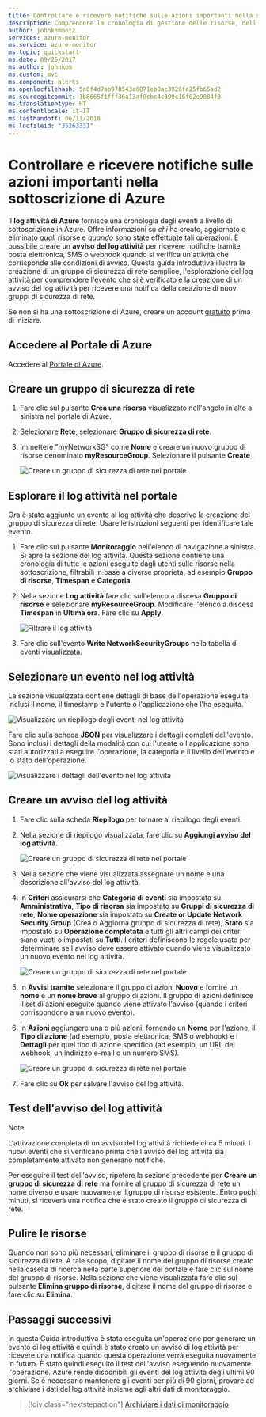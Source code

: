 ```yaml
---
title: Controllare e ricevere notifiche sulle azioni importanti nella sottoscrizione di Azure
description: Comprendere la cronologia di gestione delle risorse, dell'integrità del servizio e altre attività nel log attività della sottoscrizione, quindi usare un avviso del log attività per ricevere una notifica tramite posta elettronica quando nella sottoscrizione viene eseguita un'operazione con privilegi elevati.
author: johnkemnetz
services: azure-monitor
ms.service: azure-monitor
ms.topic: quickstart
ms.date: 09/25/2017
ms.author: johnkem
ms.custom: mvc
ms.component: alerts
ms.openlocfilehash: 5a6f4d7ab978543a6871eb0ac3926fa25fb65ad2
ms.sourcegitcommit: 1b8665f1fff36a13af0cbc4c399c16f62e9884f3
ms.translationtype: HT
ms.contentlocale: it-IT
ms.lasthandoff: 06/11/2018
ms.locfileid: "35263331"
---
```

# <a name="audit-and-receive-notifications-about-important-actions-in-your-azure-subscription"></a>Controllare e ricevere notifiche sulle azioni importanti nella sottoscrizione di Azure

Il **log attività di Azure** fornisce una cronologia degli eventi a livello di sottoscrizione in Azure. Offre informazioni su *chi* ha creato, aggiornato o eliminato *quali* risorse e *quando* sono state effettuate tali operazioni. È possibile creare un **avviso del log attività** per ricevere notifiche tramite posta elettronica, SMS o webhook quando si verifica un'attività che corrisponde alle condizioni di avviso. Questa guida introduttiva illustra la creazione di un gruppo di sicurezza di rete semplice, l'esplorazione del log attività per comprendere l'evento che si è verificato e la creazione di un avviso del log attività per ricevere una notifica della creazione di nuovi gruppi di sicurezza di rete.

Se non si ha una sottoscrizione di Azure, creare un account [gratuito](https://azure.microsoft.com/free/) prima di iniziare.

## <a name="log-in-to-the-azure-portal"></a>Accedere al Portale di Azure

Accedere al [Portale di Azure](https://portal.azure.com/).

## <a name="create-a-network-security-group"></a>Creare un gruppo di sicurezza di rete

1. Fare clic sul pulsante **Crea una risorsa** visualizzato nell'angolo in alto a sinistra nel portale di Azure.

2. Selezionare **Rete**, selezionare **Gruppo di sicurezza di rete**.

3. Immettere "myNetworkSG" come **Nome** e creare un nuovo gruppo di risorse denominato **myResourceGroup**. Selezionare il pulsante **Create** .

    ![Creare un gruppo di sicurezza di rete nel portale](./media/monitor-quick-audit-notify-action-in-subscription/create-network-security-group.png)

## <a name="browse-the-activity-log-in-the-portal"></a>Esplorare il log attività nel portale

Ora è stato aggiunto un evento al log attività che descrive la creazione del gruppo di sicurezza di rete. Usare le istruzioni seguenti per identificare tale evento.

1. Fare clic sul pulsante **Monitoraggio** nell'elenco di navigazione a sinistra. Si apre la sezione del log attività. Questa sezione contiene una cronologia di tutte le azioni eseguite dagli utenti sulle risorse nella sottoscrizione, filtrabili in base a diverse proprietà, ad esempio **Gruppo di risorse**, **Timespan** e **Categoria**.

2. Nella sezione **Log attività** fare clic sull'elenco a discesa **Gruppo di risorse** e selezionare **myResourceGroup**. Modificare l'elenco a discesa **Timespan** in **Ultima ora**. Fare clic su **Apply**.

    ![Filtrare il log attività](./media/monitor-quick-audit-notify-action-in-subscription/browse-activity-log.png)

3. Fare clic sull'evento **Write NetworkSecurityGroups** nella tabella di eventi visualizzata.

## <a name="browse-an-event-in-the-activity-log"></a>Selezionare un evento nel log attività

La sezione visualizzata contiene dettagli di base dell'operazione eseguita, inclusi il nome, il timestamp e l'utente o l'applicazione che l'ha eseguita.

![Visualizzare un riepilogo degli eventi nel log attività](./media/monitor-quick-audit-notify-action-in-subscription/activity-log-summary.png)

Fare clic sulla scheda **JSON** per visualizzare i dettagli completi dell'evento. Sono inclusi i dettagli della modalità con cui l'utente o l'applicazione sono stati autorizzati a eseguire l'operazione, la categoria e il livello dell'evento e lo stato dell'operazione.

![Visualizzare i dettagli dell'evento nel log attività](./media/monitor-quick-audit-notify-action-in-subscription/activity-log-json.png)

## <a name="create-an-activity-log-alert"></a>Creare un avviso del log attività

1. Fare clic sulla scheda **Riepilogo** per tornare al riepilogo degli eventi.

2. Nella sezione di riepilogo visualizzata, fare clic su **Aggiungi avviso del log attività**.

    ![Creare un gruppo di sicurezza di rete nel portale](./media/monitor-quick-audit-notify-action-in-subscription/activity-log-summary.png)

3. Nella sezione che viene visualizzata assegnare un nome e una descrizione all'avviso del log attività.

4. In **Criteri** assicurarsi che **Categoria di eventi** sia impostata su **Amministrativa**, **Tipo di risorsa** sia impostato su **Gruppi di sicurezza di rete**, **Nome operazione** sia impostato su **Create or Update Network Security Group** (Crea o Aggiorna gruppo di sicurezza di rete), **Stato** sia impostato su **Operazione completata** e tutti gli altri campi dei criteri siano vuoti o impostati su **Tutti**. I criteri definiscono le regole usate per determinare se l'avviso deve essere attivato quando viene visualizzato un nuovo evento nel log attività.

    ![Creare un gruppo di sicurezza di rete nel portale](./media/monitor-quick-audit-notify-action-in-subscription/activity-log-alert-criteria.png)

5. In **Avvisi tramite** selezionare il gruppo di azioni **Nuovo** e fornire un **nome** e un **nome breve** al gruppo di azioni. Il gruppo di azioni definisce il set di azioni eseguite quando viene attivato l'avviso (quando i criteri corrispondono a un nuovo evento).

6. In **Azioni** aggiungere una o più azioni, fornendo un **Nome** per l'azione, il **Tipo di azione** (ad esempio, posta elettronica, SMS o webhook) e i **Dettagli** per quel tipo di azione specifico (ad esempio, un URL del webhook, un indirizzo e-mail o un numero SMS).

    ![Creare un gruppo di sicurezza di rete nel portale](./media/monitor-quick-audit-notify-action-in-subscription/activity-log-alert-actions.png)

7. Fare clic su **Ok** per salvare l'avviso del log attività.

## <a name="test-the-activity-log-alert"></a>Test dell'avviso del log attività

> [!NOTE]
> L'attivazione completa di un avviso del log attività richiede circa 5 minuti. I nuovi eventi che si verificano prima che l'avviso del log attività sia completamente attivato non generano notifiche.
>
>

Per eseguire il test dell'avviso, ripetere la sezione precedente per **Creare un gruppo di sicurezza di rete** ma fornire al gruppo di sicurezza di rete un nome diverso e usare nuovamente il gruppo di risorse esistente. Entro pochi minuti, si riceverà una notifica che è stato creato il gruppo di sicurezza di rete.

## <a name="clean-up-resources"></a>Pulire le risorse

Quando non sono più necessari, eliminare il gruppo di risorse e il gruppo di sicurezza di rete. A tale scopo, digitare il nome del gruppo di risorse creato nella casella di ricerca nella parte superiore del portale e fare clic sul nome del gruppo di risorse. Nella sezione che viene visualizzata fare clic sul pulsante **Elimina gruppo di risorse**, digitare il nome del gruppo di risorse e fare clic su **Elimina**.

## <a name="next-steps"></a>Passaggi successivi

In questa Guida introduttiva è stata eseguita un'operazione per generare un evento di log attività e quindi è stato creato un avviso di log attività per ricevere una notifica quando questa operazione verrà eseguita nuovamente in futuro. È stato quindi eseguito il test dell'avviso eseguendo nuovamente l'operazione. Azure rende disponibili gli eventi del log attività degli ultimi 90 giorni. Se è necessario mantenere gli eventi per più di 90 giorni, provare ad archiviare i dati del log attività insieme agli altri dati di monitoraggio.

> [!div class="nextstepaction"]
> [Archiviare i dati di monitoraggio](./monitor-tutorial-archive-monitoring-data.md)
